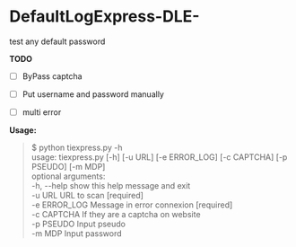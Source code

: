 # DefaultLogExpress-DLE-
test any default password


**TODO**

 - [ ] ByPass captcha
 - [ ] Put username and password manually
 - [ ] multi error


**Usage:**

> $ python tiexpress.py -h                                              
> usage: tiexpress.py [-h] [-u URL] [-e ERROR_LOG] [-c CAPTCHA] [-p PSEUDO] [-m MDP]                                                              
> optional arguments:                                                   
> -h, --help    show this help message and exit                                                                                                                                                                     
> -u URL        URL to scan [required]                                                                                                                                                                             
> -e ERROR_LOG  Message in error connexion [required]                                                                                                                                                                
> -c CAPTCHA    If they are a captcha on website                                                                                                                                                                     
> -p PSEUDO     Input pseudo                                                                                                                                                                                         
> -m MDP        Input password

